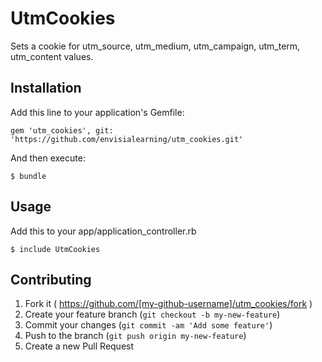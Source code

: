 # UtmCookies

Sets a cookie for utm_source, utm_medium, utm_campaign, utm_term, utm_content values.

## Installation

Add this line to your application's Gemfile:

    gem 'utm_cookies', git: 'https://github.com/envisialearning/utm_cookies.git'

And then execute:

    $ bundle

## Usage

Add this to your app/application_controller.rb

    $ include UtmCookies

## Contributing

1. Fork it ( https://github.com/[my-github-username]/utm_cookies/fork )
2. Create your feature branch (`git checkout -b my-new-feature`)
3. Commit your changes (`git commit -am 'Add some feature'`)
4. Push to the branch (`git push origin my-new-feature`)
5. Create a new Pull Request
